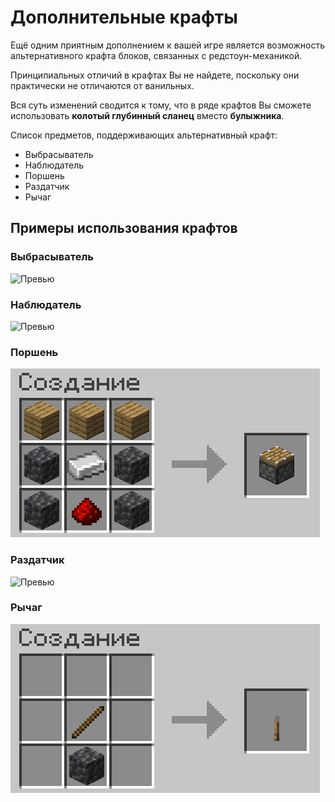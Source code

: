 # Дополнительные крафты

Ещё одним приятным дополнением к вашей игре является возможность альтернативного крафта блоков, связанных с редстоун-механикой.

Принципиальных отличий в крафтах Вы не найдете, поскольку они практически не отличаются от ванильных.

Вся суть изменений сводится к тому, что в ряде крафтов Вы сможете использовать **колотый глубинный сланец** вместо **булыжника**.

Список предметов, поддерживающих альтернативный крафт:

- Выбрасыватель
- Наблюдатель
- Поршень
- Раздатчик
- Рычаг

## Примеры использования крафтов

### Выбрасыватель

![Превью](/img/img/craft-redstone-blocks-from-deepslate/droppper.png.gif)

### Наблюдатель

![Превью](/img/craft-redstone-blocks-from-deepslate/observer.png.gif)

### Поршень

![Превью](/img/craft-redstone-blocks-from-deepslate/piston.png)

### Раздатчик

![Превью](/img/craft-redstone-blocks-from-deepslate/dispencer.png)

### Рычаг

![Превью](/img/craft-redstone-blocks-from-deepslate/lever.png)